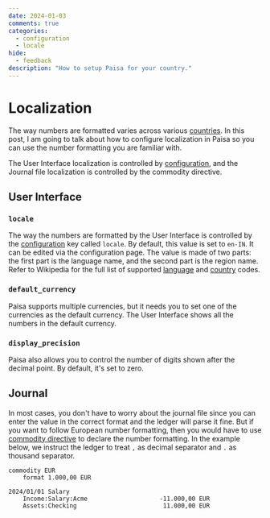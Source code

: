 ```yaml
---
date: 2024-01-03
comments: true
categories:
  - configuration
  - locale
hide:
  - feedback
description: "How to setup Paisa for your country."
---
```


# Localization

The way numbers are formatted varies across various [countries](https://en.wikipedia.org/wiki/Decimal_separator#Examples_of_use). In
this post, I am going to talk about how to configure localization in
Paisa so you can use the number formatting you are familiar with.

The User Interface localization is controlled by [configuration](../../reference/config.md),
and the Journal file localization is controlled by the commodity
directive.

<!-- more -->

## User Interface

### `locale`

The way the numbers are formatted by the User Interface is controlled
by the [configuration](../../reference/config.md) key called `locale`. By default, this value
is set to `en-IN`. It can be edited via the configuration page. The
value is made of two parts: the first part is the language name, and
the second part is the region name. Refer to Wikipedia for the full list
of supported [language](https://en.wikipedia.org/wiki/List_of_ISO_639_language_codes) and [country](https://en.wikipedia.org/wiki/List_of_ISO_3166_country_codes) codes.

### `default_currency`

Paisa supports multiple currencies, but it needs you to set one of the
currencies as the default currency. The User Interface shows all the
numbers in the default currency.

### `display_precision`

Paisa also allows you to control the number of digits shown after the
decimal point. By default, it's set to zero.


## Journal

In most cases, you don't have to worry about the journal file since
you can enter the value in the correct format and the ledger will parse it
fine. But if you want to follow European number formatting, then you
would have to use [commodity directive](https://ledger-cli.org/doc/ledger3.html#index-commodity-1) to declare the number
formatting. In the example below, we instruct the ledger to treat `,`
as decimal separator and `.` as thousand separator.

```ledger
commodity EUR
	format 1.000,00 EUR

2024/01/01 Salary
    Income:Salary:Acme                    -11.000,00 EUR
    Assets:Checking                        11.000,00 EUR
```
